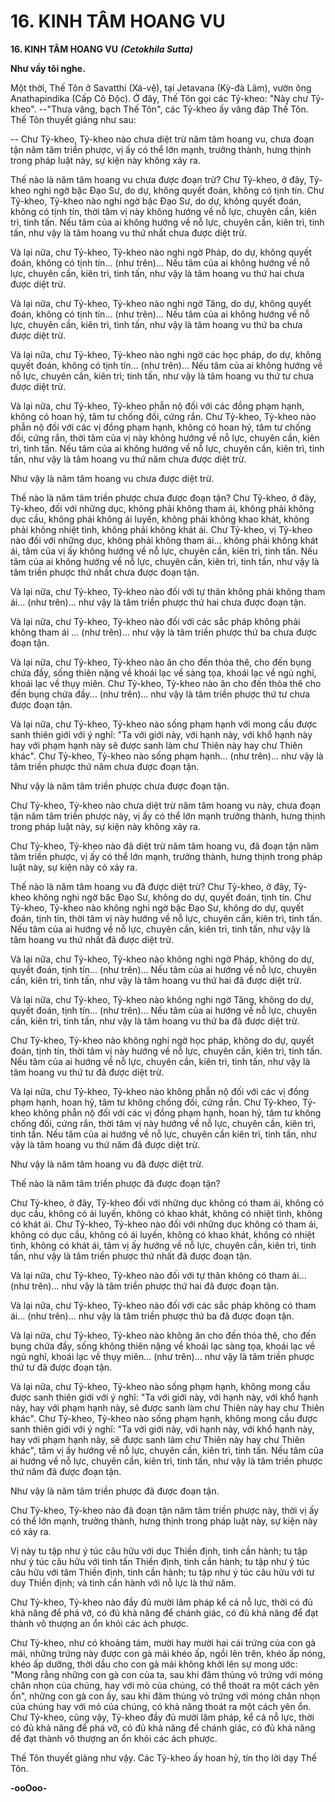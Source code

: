 # 16. KINH TÂM HOANG VU

**16. KINH TÂM HOANG VU**
***(Cetokhila Sutta)***

**Như vầy tôi nghe.**

Một thời, Thế Tôn ở Savatthi (Xá-vệ), tại Jetavana (Kỳ-đà Lâm), vườn ông Anathapindika (Cấp Cô
Ðộc). Ở đây, Thế Tôn gọi các Tỷ-kheo: "Này chư Tỷ-kheo". --"Thưa vâng, bạch Thế Tôn", các Tỷ-kheo
ấy vâng đáp Thế Tôn. Thế Tôn thuyết giảng như sau:

-- Chư Tỷ-kheo, Tỷ-kheo nào chưa diệt trừ năm tâm hoang vu, chưa đoạn tận năm tâm triền phược, vị ấy
có thể lớn mạnh, trưởng thành, hưng thịnh trong pháp luật này, sự kiện này không xảy ra.

<!--pg-->
Thế nào là năm tâm hoang vu chưa được đoạn trừ? Chư Tỷ-kheo, ở đây, Tỷ-kheo nghi ngờ bậc Ðạo Sư,
do dự, không quyết đoán, không có tịnh tín. Chư Tỷ-kheo, Tỷ-kheo nào nghi ngờ bậc Ðạo Sư, do dự,
không quyết đoán, không có tịnh tín, thời tâm vị này không hướng về nỗ lực, chuyên cần, kiên trì, tinh
tấn. Nếu tâm của ai không hướng về nỗ lực, chuyên cần, kiên trì, tinh tấn, như vậy là tâm hoang vu thứ
nhất chưa được diệt trừ.

Và lại nữa, chư Tỷ-kheo, Tỷ-kheo nào nghi ngờ Pháp, do dự, không quyết đoán, không có tịnh tín...
(như trên)... Nếu tâm của ai không hướng về nỗ lực, chuyên cần, kiên trì, tinh tấn, như vậy là tâm hoang
vu thứ hai chưa được diệt trừ.

Và lại nữa, chư Tỷ-kheo, Tỷ-kheo nào nghi ngờ Tăng, do dự, không quyết đoán, không có tịnh tín...
(như trên)... Nếu tâm của ai không hướng về nỗ lực, chuyên cần, kiên trì, tinh tấn, như vậy là tâm hoang
vu thứ ba chưa được diệt trừ.

Và lại nữa, chư Tỷ-kheo, Tỷ-kheo nào nghi ngờ các học pháp, do dự, không quyết đoán, không có tịnh
tín...   (như trên)... Nếu tâm của ai không hướng về nỗ lực, chuyên cần, kiên trì; tinh tấn, như vậy là tâm
hoang vu thứ tư chưa được diệt trừ.

Và lại nữa, chư Tỷ-kheo, Tỷ-kheo phẫn nộ đối với các đồng phạm hạnh, không có hoan hỷ, tâm tư
chống đối, cứng rắn. Chư Tỷ-kheo, Tỷ-kheo nào phẫn nộ đối với các vị đồng phạm hạnh, không có hoan
hỷ, tâm tư chống đối, cứng rắn, thời tâm của vị này không hướng về nỗ lực, chuyên cần, kiên trì, tinh
tấn. Nếu tâm của ai không hướng về nỗ lực, chuyên cần, kiên trì, tinh tấn, như vậy là tâm hoang vu thứ
năm chưa được diệt trừ.

Như vậy là năm tâm hoang vu chưa được diệt trừ.

<!--pg-->
Thế nào là năm tâm triền phược chưa được đoạn tận? Chư Tỷ-kheo, ở đây, Tỷ-kheo, đối với những dục,
không phải không tham ái, không phải không dục cầu, không phải không ái luyến, không phải không
khao khát, không phải không nhiệt tình, không phải không khát ái. Chư Tỷ-kheo, vị Tỷ-kheo nào đối với
những dục, không phải không tham ái... không phải không khát ái, tâm của vị ấy không hướng về nỗ lực,
chuyên cần, kiên trì, tinh tấn. Nếu tâm của ai không hướng về nỗ lực, chuyên cần, kiên trì, tinh tấn, như
vậy là tâm triền phược thứ nhất chưa được đoạn tận.

Và lại nữa, chư Tỷ-kheo, Tỷ-kheo nào đối với tự thân không phải không tham ái... (như trên)... như vậy
là tâm triền phược thứ hai chưa được đoạn tận.

Và lại nữa, chư Tỷ-kheo, Tỷ-kheo nào đối với các sắc pháp không phải không tham ái ... (như trên)...
như vậy là tâm triền phược thứ ba chưa được đoạn tận.

Và lại nữa, chư Tỷ-kheo, Tỷ-kheo nào ăn cho đến thỏa thê, cho đến bụng chứa đầy, sống thiên nặng về
khoái lạc về sàng tọa, khoái lạc về ngủ nghỉ, khoái lạc về thụy miên. Chư Tỷ-kheo, Tỷ-kheo nào ăn cho
đến thỏa thê cho đến bụng chứa đầy... (như trên)... như vậy là tâm triền phược thứ tư chưa được đoạn
tận.

Và lại nữa, chư Tỷ-kheo, Tỷ-kheo nào sống phạm hạnh với mong cầu được sanh thiên giới với ý nghĩ:
"Ta với giới này, với hạnh này, với khổ hạnh này hay với phạm hạnh này sẽ được sanh làm chư Thiên
này hay chư Thiên khác". Chư Tỷ-kheo, Tỷ-kheo nào sống phạm hạnh... (như trên)... như vậy là tâm
triền phược thứ năm chưa được đoạn tận.

Như vậy là năm tâm triền phược chưa được đoạn tận.

<!--pg-->
Chư Tỷ-kheo, Tỷ-kheo nào chưa diệt trừ năm tâm hoang vu này, chưa đoạn tận năm tâm triền phược
này, vị ấy có thể lớn mạnh trưởng thành, hưng thịnh trong pháp luật này, sự kiện này không xảy ra.

Chư Tỷ-kheo, Tỷ-kheo nào đã diệt trừ năm tâm hoang vu, đã đoạn tận năm tâm triền phược, vị ấy có thể
lớn mạnh, trưởng thành, hưng thịnh trong pháp luật này, sự kiện này có xảy ra.

Thế nào là năm tâm hoang vu đã được diệt trừ? Chư Tỷ-kheo, ở đây, Tỷ-kheo không nghi ngờ bậc Ðạo
Sư, không do dự, quyết đoán, tịnh tín. Chư Tỷ-kheo, Tỷ-kheo nào không nghi ngờ bậc Ðạo Sư, không
do dự, quyết đoán, tịnh tín, thời tâm vị này hướng về nỗ lực, chuyên cần, kiên trì, tinh tấn. Nếu tâm của
ai hướng về nỗ lực, chuyên cần, kiên trì, tinh tấn, như vậy là tâm hoang vu thứ nhất đã được diệt trừ.

Và lại nữa, chư Tỷ-kheo, Tỷ-kheo nào không nghi ngờ Pháp, không do dự, quyết đoán, tịnh tín... (như
trên)... Nếu tâm của ai hướng về nỗ lực, chuyên cần, kiên trì, tinh tấn, như vậy là tâm hoang vu thứ hai
đã được diệt trừ.

Và lại nữa, chư Tỷ-kheo, Tỷ-kheo nào không nghi ngờ Tăng, không do dự, quyết đoán, tịnh tín... (như
trên)... Nếu tâm của ai hướng về nỗ lực, chuyên cần, kiên trì, tinh tấn, như vậy là tâm hoang vu thứ ba đã
được diệt trừ.

Chư Tỷ-kheo, Tỷ-kheo nào không nghi ngờ học pháp, không do dự, quyết đoán, tịnh tín, thời tâm vị này
hướng về nỗ lực, chuyên cần, kiên trì, tinh tấn. Nếu tâm của ai hướng về nỗ lực, chuyên cần, kiên trì,
tinh tấn, như vậy là tâm hoang vu thứ tư đã được diệt trừ.

Và lại nữa, chư Tỷ-kheo, Tỷ-kheo nào không phẫn nộ đối với các vị đồng phạm hạnh, hoan hỷ, tâm tư
không chống đối, cứng rắn. Chư Tỷ-kheo, Tỷ-kheo không phẫn nộ đối với các vị đồng phạm hạnh, hoan
hỷ, tâm tư không chống đối, cứng rắn, thời tâm vị này hướng về nỗ lực, chuyên cần, kiên trì, tinh tấn.
Nếu tâm của ai hướng về nỗ lực, chuyên cần kiên trì, tinh tấn, như vậy là tâm hoang vu thứ năm đã được
diệt trừ.

Như vậy là năm tâm hoang vu đã được diệt trừ.

<!--pg-->
Thế nào là năm tâm triền phược đã được đoạn tận?

Chư Tỷ-kheo, ở đây, Tỷ-kheo đối với những dục không có tham ái, không có dục cầu, không có ái
luyến, không có khao khát, không có nhiệt tình, không có khát ái. Chư Tỷ-kheo, Tỷ-kheo nào đối với
những dục không có tham ái, không có dục cầu, không có ái luyến, không có khao khát, không có nhiệt
tình, không có khát ái, tâm vị ấy hướng về nỗ lực, chuyên cần, kiên trì, tinh tấn, như vậy là tâm triền
phược thứ nhất đã được đoạn tận.

Và lại nữa, chư Tỷ-kheo, Tỷ-kheo nào đối với tự thân không có tham ái... (như trên)... như vậy là tâm
triền phược thứ hai đã được đoạn tận.

Và lại nữa, chư Tỷ-kheo, Tỷ-kheo nào đối với các sắc pháp không có tham ái... (như trên)... như vậy là
tâm triền phược thứ ba đã được đoạn tận.

Và lại nữa, chư Tỷ-kheo, Tỷ-kheo nào không ăn cho đến thỏa thê, cho đến bụng chứa đầy, sống không
thiên nặng về khoái lạc sàng tọa, khoái lạc về ngủ nghĩ, khoái lạc về thụy miên... (như trên)... như vậy là
tâm triền phược thứ tư đã được đoạn tận.

Và lại nữa, chư Tỷ-kheo, Tỷ-kheo nào sống phạm hạnh, không mong cầu được sanh thiên giới với ý
nghĩ: "Ta với giới này, với hạnh này, với khổ hạnh này, hay với phạm hạnh này, sẽ được sanh làm chư
Thiên này hay chư Thiên khác". Chư Tỷ-kheo, Tỷ-kheo nào sống phạm hạnh, không mong cầu được
sanh thiên giới với ý nghĩ: "Ta với giới này, với hạnh này, với khổ hạnh này, hay với phạm hạnh này, sẽ
được sanh làm chư Thiên này hay chư Thiên khác", tâm vị ấy hướng về nỗ lực, chuyên cần, kiên trì, tinh
tấn. Nếu tâm của ai hướng về nỗ lực, chuyên cần, kiên trì, tinh tấn, như vậy là tâm triền phược thứ năm
đã được đoạn tận.

Như vậy là năm tâm triền phược đã được đoạn tận.

<!--pg-->
Chư Tỷ-kheo, Tỷ-kheo nào đã đoạn tận năm tâm triền phược này, thời vị ấy có thể lớn mạnh, trưởng
thành, hưng thịnh trong pháp luật này, sự kiện này có xảy ra.

Vị này tu tập như ý túc câu hữu với dục Thiền định, tinh cần hành; tu tập như ý túc câu hữu với tinh tấn
Thiền định, tinh cần hành; tu tập như ý túc câu hữu với tâm Thiền định, tinh cần hành; tu tập như ý túc
câu hữu với tư duy Thiền định; và tinh cần hành với nỗ lực là thứ năm.

Chư Tỷ-kheo, Tỷ-kheo nào đầy đủ mười lăm pháp kể cả nỗ lực, thời có đủ khả năng để phá vỡ, có đủ
khả năng để chánh giác, có đủ khả năng để đạt thành vô thượng an ổn khỏi các ách phược.

Chư Tỷ-kheo, như có khoảng tám, mười hay mười hai cái trứng của con gà mái, những trứng này được
con gà mái khéo ấp, ngồi lên trên, khéo ấp nóng, khéo ấp dưỡng, thời dầu cho con gà mái không khởi
lên sự mong ước: "Mong rằng những con gà con của ta, sau khi đâm thủng vỏ trứng với móng chân
nhọn của chúng, hay với mỏ của chúng, có thể thoát ra một cách yên ổn", những con gà con ấy, sau khi
đâm thủng vỏ trứng với móng chân nhọn của chúng hay với mỏ của chúng, có khả năng thoát ra một
cách yên ổn. Chư Tỷ-kheo, cũng vậy, Tỷ-kheo đầy đủ mười lăm pháp, kể cả nỗ lực, thời có đủ khả năng
để phá vỡ, có đủ khả năng để chánh giác, có đủ khả năng để đạt thành vô thượng an ổn khỏi các ách
phược.

Thế Tôn thuyết giảng như vậy. Các Tỷ-kheo ấy hoan hỷ, tín thọ lời dạy Thế Tôn.

**-ooOoo-**

